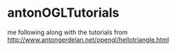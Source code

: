 antonOGLTutorials
=================

me following along with the tutorials from http://www.antongerdelan.net/opengl/hellotriangle.html

